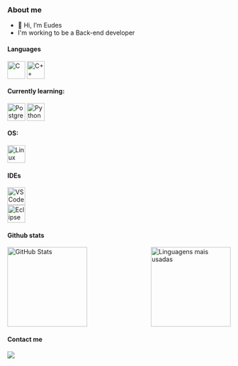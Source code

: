 ### About me
- 👋 Hi, I’m Eudes
- I'm working to be a Back-end developer

#### **Languages**  
<div style="display: flex; align-items: center;">
  <img src="https://cdn.jsdelivr.net/gh/devicons/devicon/icons/c/c-original.svg" title="C" alt="C" width="40" height="40"/>&nbsp;
  <img src="https://cdn.jsdelivr.net/gh/devicons/devicon/icons/cplusplus/cplusplus-original.svg" title="C++" alt="C++" width="40" height="40"/>&nbsp;
 
</div>


#### **Currently learning:**  
<div style="display: flex; align-items: center;">
  <img src="https://cdn.jsdelivr.net/gh/devicons/devicon/icons/postgresql/postgresql-original.svg" title="PostgreSQL" alt="PostgreSQL" width="40" height="40"/>&nbsp;
  <img src="https://cdn.jsdelivr.net/gh/devicons/devicon/icons/python/python-original.svg" title="Python" alt="Python" width="40" height="40"/>
</div>


#### **OS:**  
<div style="display: flex; align-items: center;">
  <img src="https://cdn.jsdelivr.net/gh/devicons/devicon/icons/linux/linux-original.svg" title="Linux" alt="Linux" width="40" height="40"/>
</div>


#### **IDEs**  
<div style="display: flex; align-items: center;">
  <img src="https://cdn.jsdelivr.net/gh/devicons/devicon/icons/vscode/vscode-original.svg" title="VSCode" alt="VSCode" width="40" height="40"/>&nbsp;
</div>
<div style="display: flex; align-items: center;">
  <img src="https://cdn.jsdelivr.net/gh/devicons/devicon/icons/eclipse/eclipse-original.svg" title="Eclipse" alt="Eclipse" width="40" height="40"/>&nbsp;
</div>



#### Github stats
<div style="display: flex; justify-content: space-between;">
  <img src="https://github-readme-stats.vercel.app/api?username=eudessb&show_icons=true&theme=dark" alt="GitHub Stats" height="180em"/>
  <img src="https://github-readme-stats.vercel.app/api/top-langs/?username=eudessb&layout=compact&theme=dark" alt="Linguagens mais usadas" height="180em"/>
</div>


#### Contact me 
  <a href = "mailto:eudessilvabezerra985@gmail.com"><img src="https://img.shields.io/badge/-Gmail-%23333?style=for-the-badge&logo=gmail&logoColor=white" target="_blank"></a>
